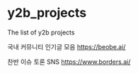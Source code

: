# y2b_projects
The list of y2b projects

국내 커뮤니티 인기글 모음
https://beobe.ai/

찬반 이슈 토론 SNS
https://www.borders.ai/
